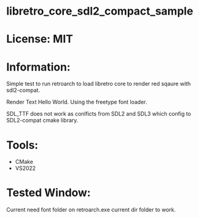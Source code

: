 # libretro_core_sdl2_compact_sample

# License: MIT

# Information:
  Simple test to run retroarch to load libretro core to render red sqaure with sdl2-compat.

  Render Text Hello World. Using the freetype font loader.

  SDL_TTF does not work as conlficts from SDL2 and SDL3 which config to SDL2-compat cmake library.

# Tools:
- CMake
- VS2022

# Tested Window:
 Current need font folder on retroarch.exe current dir folder to work.